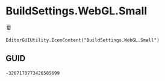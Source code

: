 # BuildSettings.WebGL.Small
![](/img/BuildSettings.WebGL.Small.png)

``` CSharp
EditorGUIUtility.IconContent("BuildSettings.WebGL.Small")
```
## GUID
```
-3267170773426585699
```
